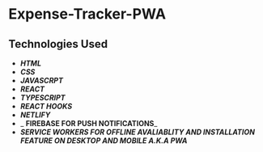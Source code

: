 # Expense-Tracker-PWA

## Technologies Used

- _**HTML**_
- _**CSS**_
- _**JAVASCRPT**_
-  _**REACT**_
- _**TYPESCRIPT**_
- _**REACT HOOKS**_
-  _**NETLIFY**_
- _ **FIREBASE FOR PUSH NOTIFICATIONS**_
- _**SERVICE WORKERS FOR OFFLINE AVALIABLITY AND INSTALLATION FEATURE ON DESKTOP AND MOBILE A.K.A PWA**_
